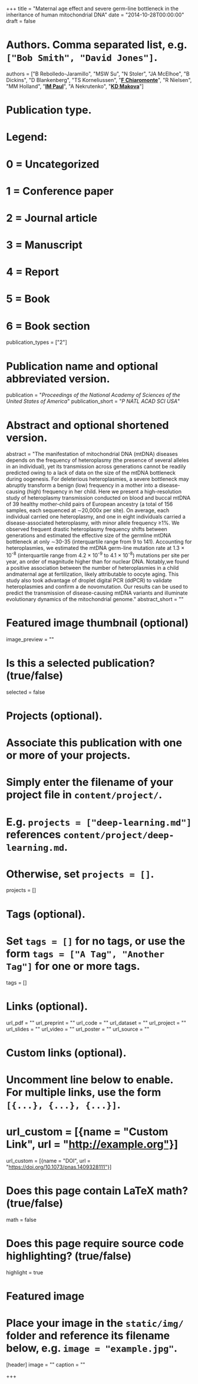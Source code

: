 +++
title = "Maternal age effect and severe germ-line bottleneck in the inheritance of human mitochondrial DNA"
date = "2014-10-28T00:00:00"
draft = false

# Authors. Comma separated list, e.g. `["Bob Smith", "David Jones"]`.
authors = ["B Rebolledo-Jaramillo", "MSW Su", "N Stoler", "JA McElhoe", "B Dickins", "D Blankenberg", "TS Korneliussen", "[__F Chiaromonte__](http://sites.psu.edu/chiaromonte)", "R Nielsen", "MM Holland", "[__IM Paul__](http://pennstatehershey.org/findaprovider/provider/932)", "A Nekrutenko", "[__KD Makova__](http://www.bx.psu.edu/makova_lab)"]

# Publication type.
# Legend:
# 0 = Uncategorized
# 1 = Conference paper
# 2 = Journal article
# 3 = Manuscript
# 4 = Report
# 5 = Book
# 6 = Book section
publication_types = ["2"]

# Publication name and optional abbreviated version.
publication = "_Proceedings of the National Academy of Sciences of the United States of America_"
publication_short = "_P NATL ACAD SCI USA_"

# Abstract and optional shortened version.
abstract = "The manifestation of mitochondrial DNA (mtDNA) diseases depends on the frequency of heteroplasmy (the presence of several alleles in an individual), yet its transmission across generations cannot be readily predicted owing to a lack of data on the size of the mtDNA bottleneck during oogenesis. For deleterious heteroplasmies, a severe bottleneck may abruptly transform a benign (low) frequency in a mother into a disease-causing (high) frequency in her child. Here we present a high-resolution study of heteroplasmy transmission conducted on blood and buccal mtDNA of 39 healthy mother-child pairs of European ancestry (a total of 156 samples, each sequenced at ∼20,000x per site). On average, each individual carried one heteroplasmy, and one in eight individuals carried a disease-associated heteroplasmy, with minor allele frequency ≥1%. We observed frequent drastic heteroplasmy frequency shifts between generations and estimated the effective size of the germline mtDNA bottleneck at only ∼30-35 (interquartile range from 9 to 141). Accounting for heteroplasmies, we estimated the mtDNA germ-line mutation rate at 1.3 × 10<sup>-8</sup> (interquartile range from 4.2 × 10<sup>-9</sup> to 4.1 × 10<sup>-8</sup>) mutations per site per year, an order of magnitude higher than for nuclear DNA. Notably,we found a positive association between the number of heteroplasmies in a child andmaternal age at fertilization, likely attributable to oocyte aging. This study also took advantage of droplet digital PCR (ddPCR) to validate heteroplasmies and confirm a de novomutation. Our results can be used to predict the transmission of disease-causing mtDNA variants and illuminate evolutionary dynamics of the mitochondrial genome."
abstract_short = ""

# Featured image thumbnail (optional)
image_preview = ""

# Is this a selected publication? (true/false)
selected = false

# Projects (optional).
#   Associate this publication with one or more of your projects.
#   Simply enter the filename of your project file in `content/project/`.
#   E.g. `projects = ["deep-learning.md"]` references `content/project/deep-learning.md`.
#   Otherwise, set `projects = []`.
projects = []

# Tags (optional).
#   Set `tags = []` for no tags, or use the form `tags = ["A Tag", "Another Tag"]` for one or more tags.
tags = []

# Links (optional).
url_pdf = ""
url_preprint = ""
url_code = ""
url_dataset = ""
url_project = ""
url_slides = ""
url_video = ""
url_poster = ""
url_source = ""

# Custom links (optional).
#   Uncomment line below to enable. For multiple links, use the form `[{...}, {...}, {...}]`.
# url_custom = [{name = "Custom Link", url = "http://example.org"}]
url_custom = [{name = "DOI", url = "https://doi.org/10.1073/pnas.1409328111"}]

# Does this page contain LaTeX math? (true/false)
math = false

# Does this page require source code highlighting? (true/false)
highlight = true

# Featured image
# Place your image in the `static/img/` folder and reference its filename below, e.g. `image = "example.jpg"`.
[header]
image = ""
caption = ""

+++
